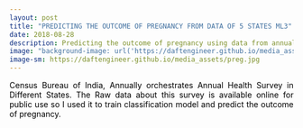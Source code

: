```yaml
---
layout: post
title: "PREDICTING THE OUTCOME OF PREGNANCY FROM DATA OF 5 STATES ML3"
date: 2018-08-28
description: Predicting the outcome of pregnancy using data from annual health survey of India
image: "background-image: url('https://daftengineer.github.io/media_assets/preg.jpg');"
image-sm: https://daftengineer.github.io/media_assets/preg.jpg
---
```


<div style="color:black;"><p></p>

<p style="text-align:justify;">Census Bureau of India, Annually orchestrates Annual Health Survey in Different States. The Raw data about this survey is available online for public use so I used it to train classification model and predict the outcome of pregnancy.</p>
<p style="text-align:justify;"></p>
<p style="text-align:justify;"></p>
<p style="text-align:justify;"></p>
<p style="text-align:justify;"></p>
<p style="text-align:justify;"></p>
</div>

